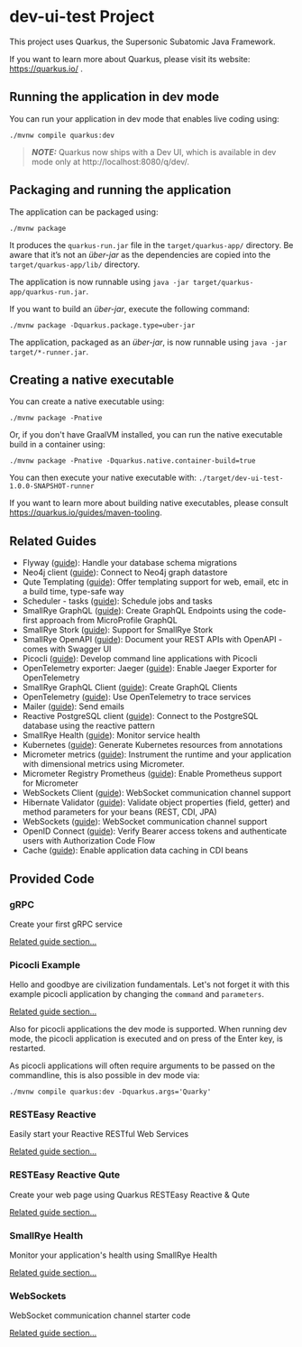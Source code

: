 # dev-ui-test Project

This project uses Quarkus, the Supersonic Subatomic Java Framework.

If you want to learn more about Quarkus, please visit its website: https://quarkus.io/ .

## Running the application in dev mode

You can run your application in dev mode that enables live coding using:
```shell script
./mvnw compile quarkus:dev
```

> **_NOTE:_**  Quarkus now ships with a Dev UI, which is available in dev mode only at http://localhost:8080/q/dev/.

## Packaging and running the application

The application can be packaged using:
```shell script
./mvnw package
```
It produces the `quarkus-run.jar` file in the `target/quarkus-app/` directory.
Be aware that it’s not an _über-jar_ as the dependencies are copied into the `target/quarkus-app/lib/` directory.

The application is now runnable using `java -jar target/quarkus-app/quarkus-run.jar`.

If you want to build an _über-jar_, execute the following command:
```shell script
./mvnw package -Dquarkus.package.type=uber-jar
```

The application, packaged as an _über-jar_, is now runnable using `java -jar target/*-runner.jar`.

## Creating a native executable

You can create a native executable using: 
```shell script
./mvnw package -Pnative
```

Or, if you don't have GraalVM installed, you can run the native executable build in a container using: 
```shell script
./mvnw package -Pnative -Dquarkus.native.container-build=true
```

You can then execute your native executable with: `./target/dev-ui-test-1.0.0-SNAPSHOT-runner`

If you want to learn more about building native executables, please consult https://quarkus.io/guides/maven-tooling.

## Related Guides

- Flyway ([guide](https://quarkus.io/guides/flyway)): Handle your database schema migrations
- Neo4j client ([guide](https://quarkiverse.github.io/quarkiverse-docs/quarkus-neo4j/dev/index.html)): Connect to Neo4j graph datastore
- Qute Templating ([guide](https://quarkus.io/guides/qute)): Offer templating support for web, email, etc in a build time, type-safe way
- Scheduler - tasks ([guide](https://quarkus.io/guides/scheduler)): Schedule jobs and tasks
- SmallRye GraphQL ([guide](https://quarkus.io/guides/microprofile-graphql)): Create GraphQL Endpoints using the code-first approach from MicroProfile GraphQL
- SmallRye Stork ([guide](https://quarkus.io/guides/stork)): Support for SmallRye Stork
- SmallRye OpenAPI ([guide](https://quarkus.io/guides/openapi-swaggerui)): Document your REST APIs with OpenAPI - comes with Swagger UI
- Picocli ([guide](https://quarkus.io/guides/picocli)): Develop command line applications with Picocli
- OpenTelemetry exporter: Jaeger ([guide](https://quarkus.io/guides/opentelemetry)): Enable Jaeger Exporter for OpenTelemetry
- SmallRye GraphQL Client ([guide](https://quarkus.io/guides/smallrye-graphql-client)): Create GraphQL Clients
- OpenTelemetry ([guide](https://quarkus.io/guides/opentelemetry)): Use OpenTelemetry to trace services
- Mailer ([guide](https://quarkus.io/guides/mailer)): Send emails
- Reactive PostgreSQL client ([guide](https://quarkus.io/guides/reactive-sql-clients)): Connect to the PostgreSQL database using the reactive pattern
- SmallRye Health ([guide](https://quarkus.io/guides/microprofile-health)): Monitor service health
- Kubernetes ([guide](https://quarkus.io/guides/kubernetes)): Generate Kubernetes resources from annotations
- Micrometer metrics ([guide](https://quarkus.io/guides/micrometer)): Instrument the runtime and your application with dimensional metrics using Micrometer.
- Micrometer Registry Prometheus ([guide](https://quarkus.io/guides/micrometer)): Enable Prometheus support for Micrometer
- WebSockets Client ([guide](https://quarkus.io/guides/websockets)): WebSocket communication channel support
- Hibernate Validator ([guide](https://quarkus.io/guides/validation)): Validate object properties (field, getter) and method parameters for your beans (REST, CDI, JPA)
- WebSockets ([guide](https://quarkus.io/guides/websockets)): WebSocket communication channel support
- OpenID Connect ([guide](https://quarkus.io/guides/security-openid-connect)): Verify Bearer access tokens and authenticate users with Authorization Code Flow
- Cache ([guide](https://quarkus.io/guides/cache)): Enable application data caching in CDI beans

## Provided Code

### gRPC

Create your first gRPC service

[Related guide section...](https://quarkus.io/guides/grpc-getting-started)

### Picocli Example

Hello and goodbye are civilization fundamentals. Let's not forget it with this example picocli application by changing the <code>command</code> and <code>parameters</code>.

[Related guide section...](https://quarkus.io/guides/picocli#command-line-application-with-multiple-commands)

Also for picocli applications the dev mode is supported. When running dev mode, the picocli application is executed and on press of the Enter key, is restarted.

As picocli applications will often require arguments to be passed on the commandline, this is also possible in dev mode via:
```shell script
./mvnw compile quarkus:dev -Dquarkus.args='Quarky'
```

### RESTEasy Reactive

Easily start your Reactive RESTful Web Services

[Related guide section...](https://quarkus.io/guides/getting-started-reactive#reactive-jax-rs-resources)

### RESTEasy Reactive Qute

Create your web page using Quarkus RESTEasy Reactive & Qute

[Related guide section...](https://quarkus.io/guides/qute#type-safe-templates)

### SmallRye Health

Monitor your application's health using SmallRye Health

[Related guide section...](https://quarkus.io/guides/smallrye-health)

### WebSockets

WebSocket communication channel starter code

[Related guide section...](https://quarkus.io/guides/websockets)
